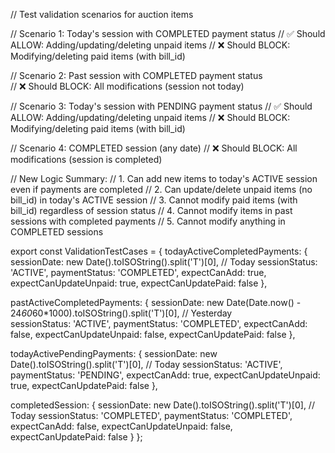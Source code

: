 // Test validation scenarios for auction items

// Scenario 1: Today's session with COMPLETED payment status
// ✅ Should ALLOW: Adding/updating/deleting unpaid items
// ❌ Should BLOCK: Modifying/deleting paid items (with bill_id)

// Scenario 2: Past session with COMPLETED payment status  
// ❌ Should BLOCK: All modifications (session not today)

// Scenario 3: Today's session with PENDING payment status
// ✅ Should ALLOW: Adding/updating/deleting unpaid items
// ❌ Should BLOCK: Modifying/deleting paid items (with bill_id)

// Scenario 4: COMPLETED session (any date)
// ❌ Should BLOCK: All modifications (session is completed)

// New Logic Summary:
// 1. Can add new items to today's ACTIVE session even if payments are completed
// 2. Can update/delete unpaid items (no bill_id) in today's ACTIVE session
// 3. Cannot modify paid items (with bill_id) regardless of session status
// 4. Cannot modify items in past sessions with completed payments
// 5. Cannot modify anything in COMPLETED sessions

export const ValidationTestCases = {
todayActiveCompletedPayments: {
sessionDate: new Date().toISOString().split('T')[0], // Today
sessionStatus: 'ACTIVE',
paymentStatus: 'COMPLETED',
expectCanAdd: true,
expectCanUpdateUnpaid: true,
expectCanUpdatePaid: false
},

pastActiveCompletedPayments: {
sessionDate: new Date(Date.now() - 24*60*60\*1000).toISOString().split('T')[0], // Yesterday  
 sessionStatus: 'ACTIVE',
paymentStatus: 'COMPLETED',
expectCanAdd: false,
expectCanUpdateUnpaid: false,
expectCanUpdatePaid: false
},

todayActivePendingPayments: {
sessionDate: new Date().toISOString().split('T')[0], // Today
sessionStatus: 'ACTIVE',
paymentStatus: 'PENDING',
expectCanAdd: true,
expectCanUpdateUnpaid: true,
expectCanUpdatePaid: false
},

completedSession: {
sessionDate: new Date().toISOString().split('T')[0], // Today
sessionStatus: 'COMPLETED',
paymentStatus: 'COMPLETED',
expectCanAdd: false,
expectCanUpdateUnpaid: false,
expectCanUpdatePaid: false
}
};

